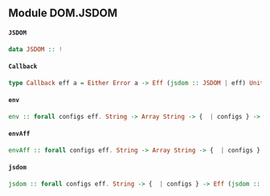 ## Module DOM.JSDOM

#### `JSDOM`

``` purescript
data JSDOM :: !
```

#### `Callback`

``` purescript
type Callback eff a = Either Error a -> Eff (jsdom :: JSDOM | eff) Unit
```

#### `env`

``` purescript
env :: forall configs eff. String -> Array String -> {  | configs } -> Callback eff Window -> Eff (jsdom :: JSDOM | eff) Unit
```

#### `envAff`

``` purescript
envAff :: forall configs eff. String -> Array String -> {  | configs } -> Aff (jsdom :: JSDOM | eff) Window
```

#### `jsdom`

``` purescript
jsdom :: forall configs eff. String -> {  | configs } -> Eff (jsdom :: JSDOM | eff) Document
```


